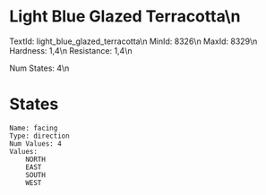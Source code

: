 # Light Blue Glazed Terracotta\n
TextId: light_blue_glazed_terracotta\n
MinId: 8326\n
MaxId: 8329\n
Hardness: 1,4\n
Resistance: 1,4\n

Num States: 4\n
# States
```
Name: facing
Type: direction
Num Values: 4
Values:
    NORTH
    EAST
    SOUTH
    WEST
```